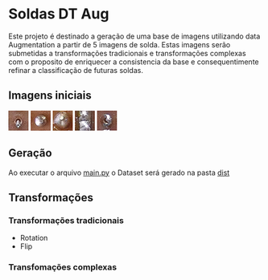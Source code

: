 # Soldas DT Aug

Este projeto é destinado a geração de uma base de imagens utilizando data Augmentation a partir de 5 imagens de solda. Estas imagens serão submetidas a transformações tradicionais e transformações complexas com o proposito de enriquecer a consistencia da base e consequentimente refinar a classificação de futuras soldas.

## Imagens iniciais

![image](img_src/ausente.png)
![image](img_src/boa.png)
![image](img_src/excesso.png)
![image](img_src/ponte.png)
![image](img_src/pouca.png)

## Geração

Ao executar o arquivo [main.py](main.py) o Dataset será gerado na pasta [dist](dist)

## Transformações
### Transformações tradicionais

- Rotation
- Flip

### Transfomações complexas